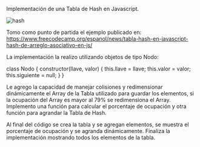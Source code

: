 Implementación de una Tabla de Hash en Javascript.

![hash](https://github.com/matiaswsr/tabla_hash_JS/assets/12715211/48f5b5db-632e-4342-a7a3-7006c3c46c9e)

Tomo como punto de partida el ejemplo publicado en: 
https://www.freecodecamp.org/espanol/news/tabla-hash-en-javascript-hash-de-arreglo-asociativo-en-js/

La implementación la realizo utilizando objetos de tipo Nodo:

class Nodo {
    constructor(llave, valor) {
        this.llave = llave;
        this.valor = valor;
        this.siguiente = null;
    }
}

Le agrego la capacidad de manejar colisiones y redimensionar dinámicamente el Array de la Tabla utilizado para guardar los elementos,
si la ocupación del Array es mayor al 79% se redimensiona el Array.
Implemento una función para calcular el porcentaje de ocupación y otra función para agrandar la Tabla de Hash.

Al final del código se crea la tabla y se agregan elementos, se muestra el porcentaje de ocupación y se agranda dinámicamente.
Finaliza la implementación mostrando todos los elementos de la tabla.
